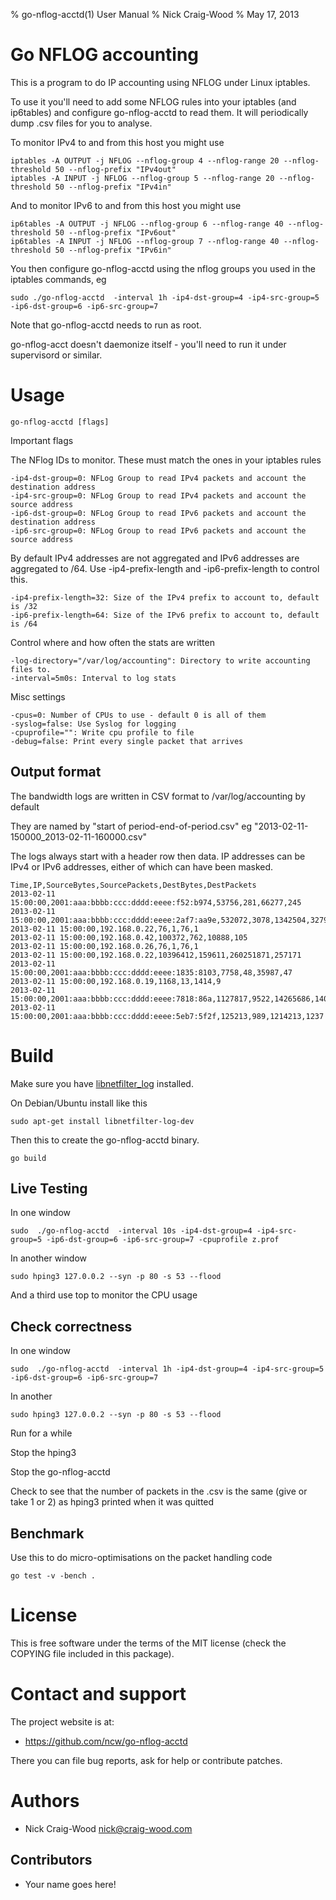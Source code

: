 % go-nflog-acctd(1) User Manual
% Nick Craig-Wood
% May 17, 2013

Go NFLOG accounting
===================

This is a program to do IP accounting using NFLOG under Linux iptables.

To use it you'll need to add some NFLOG rules into your iptables (and
ip6tables) and configure go-nflog-acctd to read them.  It will
periodically dump .csv files for you to analyse.

To monitor IPv4 to and from this host you might use

    iptables -A OUTPUT -j NFLOG --nflog-group 4 --nflog-range 20 --nflog-threshold 50 --nflog-prefix "IPv4out"
    iptables -A INPUT -j NFLOG --nflog-group 5 --nflog-range 20 --nflog-threshold 50 --nflog-prefix "IPv4in"

And to monitor IPv6 to and from this host you might use

    ip6tables -A OUTPUT -j NFLOG --nflog-group 6 --nflog-range 40 --nflog-threshold 50 --nflog-prefix "IPv6out"
    ip6tables -A INPUT -j NFLOG --nflog-group 7 --nflog-range 40 --nflog-threshold 50 --nflog-prefix "IPv6in"

You then configure go-nflog-acctd using the nflog groups you used in the iptables commands, eg

    sudo ./go-nflog-acctd  -interval 1h -ip4-dst-group=4 -ip4-src-group=5 -ip6-dst-group=6 -ip6-src-group=7

Note that go-nflog-acctd needs to run as root.

go-nflog-acct doesn't daemonize itself - you'll need to run it under supervisord or similar.

Usage
=====

    go-nflog-acctd [flags]

Important flags

The NFlog IDs to monitor.  These must match the ones in your iptables rules

    -ip4-dst-group=0: NFLog Group to read IPv4 packets and account the destination address
    -ip4-src-group=0: NFLog Group to read IPv4 packets and account the source address
    -ip6-dst-group=0: NFLog Group to read IPv6 packets and account the destination address
    -ip6-src-group=0: NFLog Group to read IPv6 packets and account the source address

By default IPv4 addresses are not aggregated and IPv6 addresses are
aggregated to /64.  Use -ip4-prefix-length and -ip6-prefix-length to
control this.

    -ip4-prefix-length=32: Size of the IPv4 prefix to account to, default is /32
    -ip6-prefix-length=64: Size of the IPv6 prefix to account to, default is /64

Control where and how often the stats are written

    -log-directory="/var/log/accounting": Directory to write accounting files to.
    -interval=5m0s: Interval to log stats

Misc settings

    -cpus=0: Number of CPUs to use - default 0 is all of them
    -syslog=false: Use Syslog for logging
    -cpuprofile="": Write cpu profile to file
    -debug=false: Print every single packet that arrives

Output format
-------------

The bandwidth logs are written in CSV format to /var/log/accounting by default

They are named by "start of period-end-of-period.csv" eg
"2013-02-11-150000_2013-02-11-160000.csv"

The logs always start with a header row then data.  IP addresses can
be IPv4 or IPv6 addresses, either of which can have been masked.

    Time,IP,SourceBytes,SourcePackets,DestBytes,DestPackets
    2013-02-11 15:00:00,2001:aaa:bbbb:ccc:dddd:eeee:f52:b974,53756,281,66277,245
    2013-02-11 15:00:00,2001:aaa:bbbb:ccc:dddd:eeee:2af7:aa9e,532072,3078,1342504,3279
    2013-02-11 15:00:00,192.168.0.22,76,1,76,1
    2013-02-11 15:00:00,192.168.0.42,100372,762,10888,105
    2013-02-11 15:00:00,192.168.0.26,76,1,76,1
    2013-02-11 15:00:00,192.168.0.22,10396412,159611,260251871,257171
    2013-02-11 15:00:00,2001:aaa:bbbb:ccc:dddd:eeee:1835:8103,7758,48,35987,47
    2013-02-11 15:00:00,192.168.0.19,1168,13,1414,9
    2013-02-11 15:00:00,2001:aaa:bbbb:ccc:dddd:eeee:7818:86a,1127817,9522,14265686,14061
    2013-02-11 15:00:00,2001:aaa:bbbb:ccc:dddd:eeee:5eb7:5f2f,125213,989,1214213,1237

Build
=====

Make sure you have [libnetfilter_log](http://www.netfilter.org/projects/libnetfilter_log/) installed.

On Debian/Ubuntu install like this

    sudo apt-get install libnetfilter-log-dev

Then this to create the go-nflog-acctd binary.

    go build

Live Testing
------------

In one window

    sudo  ./go-nflog-acctd  -interval 10s -ip4-dst-group=4 -ip4-src-group=5 -ip6-dst-group=6 -ip6-src-group=7 -cpuprofile z.prof

In another window

    sudo hping3 127.0.0.2 --syn -p 80 -s 53 --flood

And a third use top to monitor the CPU usage

Check correctness
-----------------

In one window

    sudo  ./go-nflog-acctd  -interval 1h -ip4-dst-group=4 -ip4-src-group=5 -ip6-dst-group=6 -ip6-src-group=7

In another

    sudo hping3 127.0.0.2 --syn -p 80 -s 53 --flood

Run for a while

Stop the hping3

Stop the go-nflog-acctd

Check to see that the number of packets in the .csv is the same (give
or take 1 or 2) as hping3 printed when it was quitted

Benchmark
---------

Use this to do micro-optimisations on the packet handling code

    go test -v -bench .

License
=======

This is free software under the terms of the MIT license (check the
COPYING file included in this package).

Contact and support
===================

The project website is at:

- https://github.com/ncw/go-nflog-acctd

There you can file bug reports, ask for help or contribute patches.

Authors
=======

- Nick Craig-Wood <nick@craig-wood.com>

Contributors
------------

- Your name goes here!
